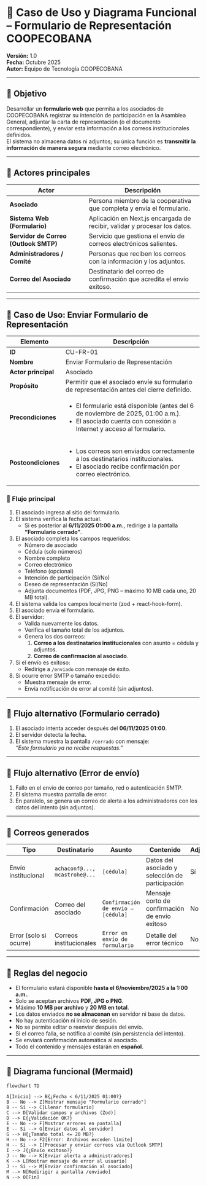 # 📘 Caso de Uso y Diagrama Funcional – Formulario de Representación COOPECOBANA
**Versión:** 1.0  
**Fecha:** Octubre 2025  
**Autor:** Equipo de Tecnología COOPECOBANA  

---

## 🎯 Objetivo
Desarrollar un **formulario web** que permita a los asociados de COOPECOBANA registrar su intención de participación en la Asamblea General, adjuntar la carta de representación (o el documento correspondiente), y enviar esta información a los correos institucionales definidos.  
El sistema no almacena datos ni adjuntos; su única función es **transmitir la información de manera segura** mediante correo electrónico.

---

## 👥 Actores principales

| Actor | Descripción |
|-------|--------------|
| **Asociado** | Persona miembro de la cooperativa que completa y envía el formulario. |
| **Sistema Web (Formulario)** | Aplicación en Next.js encargada de recibir, validar y procesar los datos. |
| **Servidor de Correo (Outlook SMTP)** | Servicio que gestiona el envío de correos electrónicos salientes. |
| **Administradores / Comité** | Personas que reciben los correos con la información y los adjuntos. |
| **Correo del Asociado** | Destinatario del correo de confirmación que acredita el envío exitoso. |

---

## 📄 Caso de Uso: Enviar Formulario de Representación

| Elemento | Descripción |
|-----------|-------------|
| **ID** | CU-FR-01 |
| **Nombre** | Enviar Formulario de Representación |
| **Actor principal** | Asociado |
| **Propósito** | Permitir que el asociado envíe su formulario de representación antes del cierre definido. |
| **Precondiciones** | <ul><li>El formulario está disponible (antes del 6 de noviembre de 2025, 01:00 a.m.).</li><li>El asociado cuenta con conexión a Internet y acceso al formulario.</li></ul> |
| **Postcondiciones** | <ul><li>Los correos son enviados correctamente a los destinatarios institucionales.</li><li>El asociado recibe confirmación por correo electrónico.</li></ul> |

### 🧭 Flujo principal
1. El asociado ingresa al sitio del formulario.  
2. El sistema verifica la fecha actual.  
   - Si es posterior al **6/11/2025 01:00 a.m.**, redirige a la pantalla **“Formulario cerrado”**.  
3. El asociado completa los campos requeridos:
   - Número de asociado  
   - Cédula (solo números)  
   - Nombre completo  
   - Correo electrónico  
   - Teléfono (opcional)  
   - Intención de participación (Sí/No)  
   - Deseo de representación (Sí/No)  
   - Adjunta documentos (PDF, JPG, PNG – máximo 10 MB cada uno, 20 MB total).  
4. El sistema valida los campos localmente (zod + react-hook-form).  
5. El asociado envía el formulario.  
6. El servidor:
   - Valida nuevamente los datos.  
   - Verifica el tamaño total de los adjuntos.  
   - Genera los dos correos:
     1. **Correo a los destinatarios institucionales** con asunto = cédula y adjuntos.
     2. **Correo de confirmación al asociado**.  
7. Si el envío es exitoso:
   - Redirige a `/enviado` con mensaje de éxito.  
8. Si ocurre error SMTP o tamaño excedido:
   - Muestra mensaje de error.  
   - Envía notificación de error al comité (sin adjuntos).

---

## 🔁 Flujo alternativo (Formulario cerrado)
1. El asociado intenta acceder después del **06/11/2025 01:00**.  
2. El servidor detecta la fecha.  
3. El sistema muestra la pantalla `/cerrado` con mensaje:  
   _“Este formulario ya no recibe respuestas.”_

---

## 🚫 Flujo alternativo (Error de envío)
1. Fallo en el envío de correo por tamaño, red o autenticación SMTP.  
2. El sistema muestra pantalla de error.  
3. En paralelo, se genera un correo de alerta a los administradores con los datos del intento (sin adjuntos).

---

## 📧 Correos generados

| Tipo | Destinatario | Asunto | Contenido | Adjuntos |
|------|---------------|---------|------------|-----------|
| Envío institucional | `achaconf@..., mcastrohe@...` | `[cédula]` | Datos del asociado y selección de participación | Sí |
| Confirmación | Correo del asociado | `Confirmación de envío – [cédula]` | Mensaje corto de confirmación de envío exitoso | No |
| Error (solo si ocurre) | Correos institucionales | `Error en envío de formulario` | Detalle del error técnico | No |

---

## 🧩 Reglas del negocio
- El formulario estará disponible **hasta el 6/noviembre/2025 a la 1:00 a.m.**.  
- Solo se aceptan archivos **PDF, JPG o PNG**.  
- Máximo **10 MB por archivo** y **20 MB en total**.  
- Los datos enviados **no se almacenan** en servidor ni base de datos.  
- No hay autenticación ni inicio de sesión.  
- No se permite editar o reenviar después del envío.  
- Si el correo falla, se notifica al comité (sin persistencia del intento).  
- Se enviará confirmación automática al asociado.  
- Todo el contenido y mensajes estarán en **español**.

---

## 🧭 Diagrama funcional (Mermaid)

```mermaid
flowchart TD

A[Inicio] --> B{¿Fecha < 6/11/2025 01:00?}
B -- No --> Z[Mostrar mensaje "Formulario cerrado"]
B -- Sí --> C[Llenar formulario]
C --> D[Validar campos y archivos (Zod)]
D --> E{¿Validación OK?}
E -- No --> F[Mostrar errores en pantalla]
E -- Sí --> G[Enviar datos al servidor]
G --> H{¿Tamaño total <= 20 MB?}
H -- No --> F2[Error: Archivos exceden límite]
H -- Sí --> I[Procesar y enviar correos vía Outlook SMTP]
I --> J{¿Envío exitoso?}
J -- No --> K[Enviar alerta a administradores]
K --> L[Mostrar mensaje de error al usuario]
J -- Sí --> M[Enviar confirmación al asociado]
M --> N[Redirigir a pantalla /enviado]
N --> O[Fin]